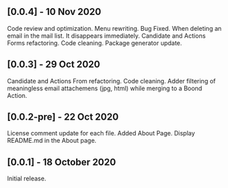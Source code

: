 
## [0.0.4] - 10 Nov 2020
Code review and optimization.
Menu rewriting.
Bug Fixed. When deleting an email in the mail list. It disappears immediately.
Candidate and Actions Forms refactoring. Code cleaning.
Package generator update.

## [0.0.3] - 29 Oct 2020
Candidate and Actions From refactoring. Code cleaning.
Adder filtering of meaningless email attachemens (jpg, html) while merging to a Boond Action.

## [0.0.2-pre] - 22 Oct 2020
License comment update for each file.
Added About Page.
Display README.md in the About page.

## [0.0.1] - 18 October 2020
Initial release.
